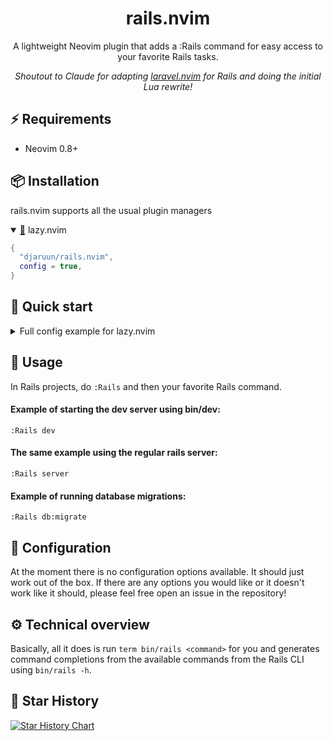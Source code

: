 <div align="center">

# rails.nvim

A lightweight Neovim plugin that adds a :Rails command for easy access to your favorite Rails tasks.

*Shoutout to Claude for adapting [laravel.nvim](https://github.com/djaruun/laravel.nvim) for Rails and doing the initial Lua rewrite!*

</div>

## ⚡ Requirements

- Neovim 0.8+

## 📦 Installation

rails.nvim supports all the usual plugin managers

<details open>
  <summary><a href="https://github.com/folke/lazy.nvim">🔗</a> lazy.nvim</summary>

```lua
{
  "djaruun/rails.nvim",
  config = true,
}
```
</details>

## 🔌 Quick start

<details>
<summary>Full config example for lazy.nvim</summary>

```lua
{
  "djaruun/rails.nvim",
  config = true,
}
```
</details>

## 🚀 Usage

In Rails projects, do `:Rails` and then your favorite Rails command.

#### Example of starting the dev server using bin/dev:

`:Rails dev`

#### The same example using the regular rails server:

`:Rails server`

#### Example of running database migrations:

`:Rails db:migrate`

## 🔧 Configuration

At the moment there is no configuration options available. It should just work out of the box.
If there are any options you would like or it doesn't work like it should, please feel free open an issue in the repository!

## ⚙️ Technical overview

Basically, all it does is run `term bin/rails <command>` for you and generates command completions from the available commands from the Rails CLI using `bin/rails -h`.

## 💫 Star History

[![Star History Chart](https://api.star-history.com/svg?repos=djaruun/rails.nvim&type=Date&theme=dark)](https://star-history.com/#djaruun/rails.nvim&Date)
